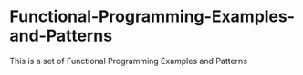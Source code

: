 # Functional-Programming-Examples-and-Patterns
This is a set of Functional Programming Examples and Patterns
